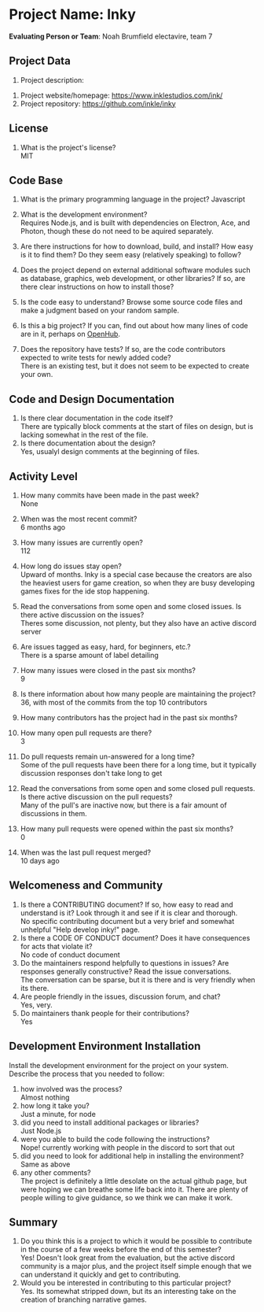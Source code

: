 # Project Name:  Inky 



**Evaluating Person or Team**:
Noah Brumfield electavire, team 7
## Project Data

1. Project description: <br>
<!--
Inkly is an integrated development environment used to create interactive narrative games.
-->

1. Project website/homepage:
https://www.inklestudios.com/ink/
1. Project repository:
https://github.com/inkle/inky


## License

1. What is the project's license? <br>
MIT



## Code Base


1. What is the primary programming language in the project?
Javascript

1. What is the development environment? <br>
	Requires Node.js, and is built with dependencies on Electron, Ace, and Photon, though these
  do not need to be aquired separately.

1. Are there instructions for how to download, build, and install? How easy is it
to find them? Do they seem easy (relatively speaking) to follow? <br>

1. Does the project depend on external additional software modules such as
database,  graphics, web development, or other libraries? If so, are there clear instructions on how to install those? <br>

1. Is the code easy to understand? Browse some source code files and make
a judgment based on your random sample. <br>

1. Is this a big project? If you can, find out about how many lines of code
are in it, perhaps on [OpenHub](https://www.openhub.net/). <br>

1. Does the repository have tests? If so, are the code contributors expected to write tests for newly added code? <br>
There is an existing test, but it does not seem to be expected to create your own.


## Code and Design Documentation
1. Is there clear documentation in the code itself? <br>
There are typically block comments at the start of files on design, but is lacking somewhat in the rest of the file.
1. Is there documentation about the design?  <br>
Yes, usualyl design comments at the beginning of files.

## Activity Level


1. How many commits have been made in the past week? <br>
None
1. When was the most recent commit? <br>
6 months ago
1. How many issues are currently open? <br>
112
1. How long do issues stay open? <br>
	Upward of months.  Inky is a special case because the creators are also the heaviest users for game creation,
  so when they are busy developing games fixes for the ide stop happening.
1. Read the conversations from some open and some closed issues. Is there active discussion on the issues? <br>
Theres some discussion, not plenty, but they also have an active discord server
1. Are issues tagged as easy, hard, for beginners, etc.? <br>
There is a sparse amount of label detailing
1. How many issues were closed in the past six months? <br>
9
1. Is there information about how many people are maintaining the project? <br>
36, with most of the commits from the top 10 contributors
1. How many contributors has the project had in the past six months? <br>

1. How many open pull requests are there? <br>
3
1. Do pull requests remain un-answered for a long time? <br>
	Some of the pull requests have been there for a long time, but it typically discussion responses don't take long to get

1. Read the conversations from some open and some closed pull requests.  Is there active discussion on the pull requests? <br>
Many of the pull's are inactive now, but there is a fair amount of discussions in them.
1. How many pull requests were opened within the past six months? <br>
0
1. When was the last  pull request  merged? <br>
10 days ago
## Welcomeness and Community

1. Is there a CONTRIBUTING document? If so, how easy to read and understand is it?
Look through it and see if it is clear and thorough. <br>
No specific contributing document but a very brief and somewhat unhelpful "Help develop inky!" page.
1. Is there a CODE OF CONDUCT document? Does it have consequences for acts that
violate it? <br>
No code of conduct document
1. Do the maintainers respond helpfully to questions in issues?
Are responses generally constructive? Read the issue conversations. <br>
The conversation can be sparse, but it is there and is very friendly when its there.
1. Are people friendly in the issues, discussion forum, and chat? <br>
Yes, very.
1. Do maintainers thank people for their contributions? <br>
Yes

## Development Environment Installation

Install the development environment for the project on your system.
Describe the process that you needed to follow:

1. how involved was the process? <br>
Almost nothing
1. how long it take you? <br>
Just a minute, for node
1. did you need to install additional packages or libraries? <br>
Just Node.js
1. were you able to build the code following the instructions? <br>
Nope! currently working with people in the discord to sort that out
1. did you need to look for additional help in installing the environment? <br>
Same as above
1. any other comments? <br>
The project is definitely a little desolate on the actual github page, but were hoping we can breathe some
life back into it.  There are plenty of people willing to give guidance, so we think we can make it work.



## Summary
1. Do you think  this is a project to which it would be possible to contribute
in the course of a few weeks before the end of this semester? <br>
	Yes! Doesn't look great from the evaluation, but the active discord community is a major plus, and the project itself
	simple enough that we can understand it quickly and get to contributing.
1. Would you be interested in contributing to this particular project? <br>
	Yes.  Its somewhat stripped down, but its an interesting take on the creation of branching narrative games.
